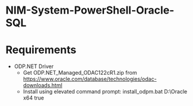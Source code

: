 # NIM-System-PowerShell-Oracle-SQL

# Requirements
- ODP.NET Driver
    - Get ODP.NET_Managed_ODAC122cR1.zip from https://www.oracle.com/database/technologies/odac-downloads.html
    - Install using elevated command prompt: install_odpm.bat D:\Oracle x64 true

